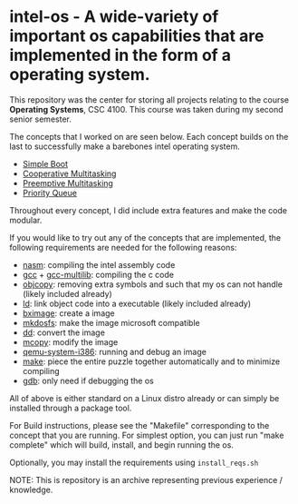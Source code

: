 # intel-os - A wide-variety of important os capabilities that are implemented in the form of a operating system.

This repository was the center for storing all projects relating to the course **Operating Systems**, CSC 4100. This course was taken during my second senior semester.

The concepts that I worked on are seen below. Each concept builds on the last to successfully make a barebones intel operating system.

 * [Simple Boot](https://github.com/justincpresley/intel-os/tree/master/simple_boot)
 * [Cooperative Multitasking](https://github.com/justincpresley/intel-os/tree/master/cooperative_multitasking)
 * [Preemptive Multitasking](https://github.com/justincpresley/intel-os/tree/master/preemptive_multitasking)
 * [Priority Queue](https://github.com/justincpresley/intel-os/tree/master/priority_queue)

Throughout every concept, I did include extra features and make the code modular.

If you would like to try out any of the concepts that are implemented, the following requirements are needed for the following reasons:

 * [nasm](https://command-not-found.com/nasm): compiling the intel assembly code
 * [gcc](https://command-not-found.com/gcc) + [gcc-multilib](https://zoomadmin.com/HowToInstall/UbuntuPackage/gcc-multilib): compiling the c code
 * [objcopy](https://command-not-found.com/objcopy): removing extra symbols and such that my os can not handle (likely included already)
 * [ld](https://command-not-found.com/ld): link object code into a executable (likely included already)
 * [bximage](https://command-not-found.com/bximage): create a image
 * [mkdosfs](https://command-not-found.com/mkdosfs): make the image microsoft compatible
 * [dd](https://command-not-found.com/dd): convert the image
 * [mcopy](https://command-not-found.com/mcopy): modify the image
 * [qemu-system-i386](https://command-not-found.com/qemu-system-i386): running and debug an image
 * [make](https://command-not-found.com/make): piece the entire puzzle together automatically and to minimize compiling
 * [gdb](https://command-not-found.com/gdb): only need if debugging the os

All of above is either standard on a Linux distro already or can simply be installed through a package tool.

For Build instructions, please see the "Makefile" corresponding to the concept that you are running. For simplest option, you can just run "make complete" which will build, install, and begin running the os.

Optionally, you may install the requirements using ``install_reqs.sh``

NOTE: This is repository is an archive representing previous experience / knowledge.
